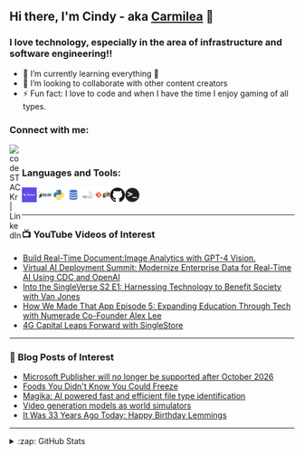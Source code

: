 
## Hi there, I'm Cindy - aka [Carmilea][website] 👋


### I love technology, especially in the area of infrastructure and software engineering!!

- 🌱 I’m currently learning everything 🤣
- 👯 I’m looking to collaborate with other content creators
- ⚡ Fun fact: I love to code and when I have the time I enjoy gaming of all types.


### Connect with me:

[<img align="left" alt="codeSTACKr | LinkedIn" width="22px" src="https://cdn.jsdelivr.net/npm/simple-icons@v3/icons/linkedin.svg" />][linkedin]

<br />

### Languages and Tools:

<!--
<img align="left" alt="HTML5" width="26px" src="https://raw.githubusercontent.com/github/explore/80688e429a7d4ef2fca1e82350fe8e3517d3494d/topics/html/html.png" />
<img align="left" alt="CSS3" width="26px" src="https://raw.githubusercontent.com/github/explore/80688e429a7d4ef2fca1e82350fe8e3517d3494d/topics/css/css.png" />
<img align="left" alt="Sass" width="26px" src="https://raw.githubusercontent.com/github/explore/80688e429a7d4ef2fca1e82350fe8e3517d3494d/topics/sass/sass.png" />
<img align="left" alt="JavaScript" width="26px" src="https://raw.githubusercontent.com/github/explore/80688e429a7d4ef2fca1e82350fe8e3517d3494d/topics/javascript/javascript.png" />
<img align="left" alt="React" width="26px" src="https://raw.githubusercontent.com/github/explore/80688e429a7d4ef2fca1e82350fe8e3517d3494d/topics/react/react.png" />
<img align="left" alt="GraphQL" width="26px" src="https://raw.githubusercontent.com/github/explore/80688e429a7d4ef2fca1e82350fe8e3517d3494d/topics/graphql/graphql.png" />
<img align="left" alt="Node.js" width="26px" src="https://raw.githubusercontent.com/github/explore/80688e429a7d4ef2fca1e82350fe8e3517d3494d/topics/nodejs/nodejs.png" />
-->
<img align="left" alt="SQL" width="26px" src="https://raw.githubusercontent.com/github/explore/80688e429a7d4ef2fca1e82350fe8e3517d3494d/topics/terraform/terraform.png" />
<img align="left" alt="SQL" width="26px" src="https://raw.githubusercontent.com/github/explore/80688e429a7d4ef2fca1e82350fe8e3517d3494d/topics/bash/bash.png" />
<img align="left" alt="SQL" width="26px" src="https://raw.githubusercontent.com/github/explore/80688e429a7d4ef2fca1e82350fe8e3517d3494d/topics/python/python.png" />
<img align="left" alt="SQL" width="26px" src="https://raw.githubusercontent.com/github/explore/80688e429a7d4ef2fca1e82350fe8e3517d3494d/topics/sql/sql.png" />
<img align="left" alt="MySQL" width="26px" src="https://raw.githubusercontent.com/github/explore/80688e429a7d4ef2fca1e82350fe8e3517d3494d/topics/mysql/mysql.png" />
<img align="left" alt="Git" width="26px" src="https://raw.githubusercontent.com/github/explore/80688e429a7d4ef2fca1e82350fe8e3517d3494d/topics/git/git.png" />
<img align="left" alt="GitHub" width="26px" src="https://raw.githubusercontent.com/github/explore/78df643247d429f6cc873026c0622819ad797942/topics/github/github.png" />
<img align="left" alt="Terminal" width="26px" src="https://raw.githubusercontent.com/github/explore/80688e429a7d4ef2fca1e82350fe8e3517d3494d/topics/terminal/terminal.png" />

<br />
<br />

---

### 📺  YouTube Videos of Interest

<!-- YOUTUBE:START -->
- [Build Real-Time Document:Image Analytics with GPT-4 Vision.](https://www.youtube.com/watch?v=cOcJWHUPFGY)
- [Virtual AI Deployment Summit: Modernize Enterprise Data for Real-Time AI Using CDC and OpenAI](https://www.youtube.com/watch?v=NW0HwHbQm8Q)
- [Into the SingleVerse S2 E1: Harnessing Technology to Benefit Society with Van Jones](https://www.youtube.com/watch?v=7tGVcSz3lHc)
- [How We Made That App Episode 5: Expanding Education Through Tech with Numerade Co-Founder Alex Lee](https://www.youtube.com/watch?v=uV04sIqfDbQ)
- [4G Capital Leaps Forward with SingleStore](https://www.youtube.com/watch?v=gFihC2Okrmc)
<!-- YOUTUBE:END -->


---

### 📕  Blog Posts of Interest

<!-- BLOG-POST-LIST:START -->
- [Microsoft Publisher will no longer be supported after October 2026](https://support.microsoft.com/en-us/office/microsoft-publisher-will-no-longer-be-supported-after-october-2026-ee6302a2-4bc7-4841-babf-8e9be3acbfd7)
- [Foods You Didn&#39;t Know You Could Freeze](https://menuaid.co.nz/blog/can-you-freeze/)
- [Magika: AI powered fast and efficient file type identification](https://opensource.googleblog.com/2024/02/magika-ai-powered-fast-and-efficient-file-type-identification.html)
- [Video generation models as world simulators](https://openai.com/research/video-generation-models-as-world-simulators)
- [It Was 33 Years Ago Today: Happy Birthday Lemmings](https://scottishgames.net/2024/02/14/it-was-33-years-ago-today-happy-birthday-lemmings/)
<!-- BLOG-POST-LIST:END -->

---

<details>
  <summary>:zap: GitHub Stats</summary>
  <img align='left' alt='Carmilea's github stats' src='https://github-readme-stats.vercel.app/api?username=carmilea&show_icons=true&hide_border=true' />
</details>

[website]: https://memsql.com
[linkedin]: https://www.linkedin.com/in/cindy-parker






<!--### Hi there 👋

**carmilea/carmilea** is a ✨ _special_ ✨ repository because its `README.md` (this file) appears on your GitHub profile.

Here are some ideas to get you started:

- 🔭 I’m currently working on ...
- 🌱 I’m currently learning ...
- 👯 I’m looking to collaborate on ...
- 🤔 I’m looking for help with ...
- 💬 Ask me about ...
- 📫 How to reach me: ...
- 😄 Pronouns: ...
- ⚡ Fun fact: ...
-->
